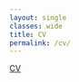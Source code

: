 ```yaml
---
layout: single
classes: wide
title: CV
permalink: /cv/
---
```


<a href="../files/ddyalCV.pdf" target="_blank">CV</a>
